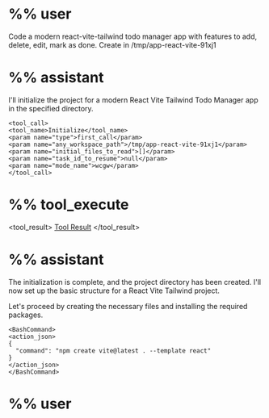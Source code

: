 # %% user
Code a modern react-vite-tailwind todo manager app with features to add, delete, edit, mark as done.
Create in /tmp/app-react-vite-91xj1
# %% assistant
I'll initialize the project for a modern React Vite Tailwind Todo Manager app in the specified directory. 

```tool_call
<tool_call>
<tool_name>Initialize</tool_name>
<param name="type">first_call</param>
<param name="any_workspace_path">/tmp/app-react-vite-91xj1</param>
<param name="initial_files_to_read">[]</param>
<param name="task_id_to_resume">null</param>
<param name="mode_name">wcgw</param>
</tool_call>
```

# %% tool_execute
<tool_result>
[Tool Result](cmdassets/tool-result-20250416-174243-i1u4zy.txt)
</tool_result>

# %% assistant
The initialization is complete, and the project directory has been created. I'll now set up the basic structure for a React Vite Tailwind project. 

Let's proceed by creating the necessary files and installing the required packages. 

```tool_call
<BashCommand>
<action_json>
{
  "command": "npm create vite@latest . --template react"
}
</action_json>
</BashCommand>
```

# %% user
